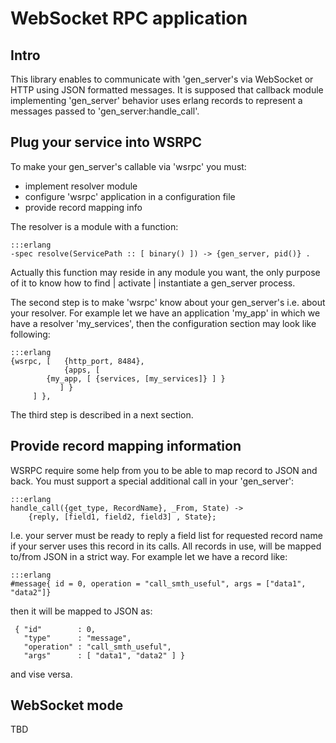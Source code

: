 # WebSocket RPC application #

## Intro ##

This library enables to communicate with 'gen_server's via WebSocket or 
HTTP using JSON formatted messages. It is supposed that callback module 
implementing 'gen_server' behavior uses erlang records to represent a 
messages passed to 'gen_server:handle_call'.

## Plug your service into WSRPC ##

To make your gen_server's callable via 'wsrpc' you must:
 
 * implement resolver module
 * configure 'wsrpc' application in a configuration file
 * provide record mapping info

The resolver is a module with a function:
    
    :::erlang
    -spec resolve(ServicePath :: [ binary() ]) -> {gen_server, pid()} .

Actually this function may reside in any module you want, the only purpose 
of it to know how to find | activate | instantiate a gen_server process.

The second step is to make 'wsrpc' know about your gen_server's i.e. about 
your resolver. For example let we have an application 'my_app' in which we 
have a resolver 'my_services', then the configuration section may look 
like following:

    :::erlang
    {wsrpc, [	{http_port, 8484}, 
     	     	{apps, [
			{my_app, [ {services, [my_services]} ] } 
		       ] }
	     ] },

The third step is described in a next section.

## Provide record mapping information ##

WSRPC require some help from you to be able to map record to JSON and back. 
You must support a special additional call in your 'gen_server':

    :::erlang
    handle_call({get_type, RecordName}, _From, State) ->
    	{reply, [field1, field2, field3] , State};

I.e. your server must be ready to reply a field list for requested record 
name if your server uses this record in its calls. All records in use, 
will be mapped to/from JSON in a strict way. For example let we have a 
record like:

    :::erlang
    #message{ id = 0, operation = "call_smth_useful", args = ["data1", "data2"]}

then it will be mapped to JSON as:

     { "id"        : 0,
       "type"      : "message",
       "operation" : "call_smth_useful", 
       "args"      : [ "data1", "data2" ] }

and vise versa.

## WebSocket mode ##

TBD

